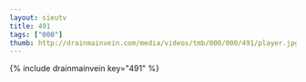 ```yaml
--- 
layout: sieutv
title: 491
tags: ["000"]
thumb: http://drainmainvein.com/media/videos/tmb/000/000/491/player.jpg
---
```

{% include drainmainvein key="491" %} 
